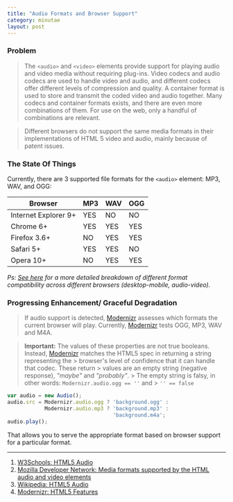 ```yaml
---
title: "Audio Formats and Browser Support"
category: minutae
layout: post
---
```


### Problem

> The `<audio>` and `<video>` elements provide support for playing audio and
> video media without requiring plug-ins. Video codecs and audio codecs are used
> to handle video and audio, and different codecs offer different levels of
> compression and quality. A container format is used to store and transmit the
> coded video and audio together. Many codecs and container formats exists, and
> there are even more combinations of them. For use on the web, only a handful
> of combinations are relevant.

> Different browsers do not support the same media formats in their
> implementations of HTML 5 video and audio, mainly because of patent issues.

### The State Of Things

Currently, there are 3 supported file formats for the `<audio>` element: MP3,
WAV, and OGG:

| Browser               | MP3 | WAV | OGG |
| --------------------- | --- | --- | --- |
| Internet Explorer 9+  | YES | NO  | NO  |
| Chrome 6+             | YES | YES | YES |
| Firefox 3.6+          | NO  | YES | YES |
| Safari 5+             | YES | YES | NO  |
| Opera 10+             | NO  | YES | YES |

_Ps: [See here][3] for a more detailed breakdown of different format
compatibility across different browsers (desktop-mobile, audio-video)._

### Progressing Enhancement/ Graceful Degradation

> If audio support is detected, [Modernizr][6] assesses which formats the
> current browser will play. Currently, [Modernizr][6] tests OGG, MP3, WAV and
> M4A.

> **Important:** The values of these properties are not true booleans. Instead,
> [Modernizr][6] matches the HTML5 spec in returning a string representing the >
browser's level of confidence that it can handle that codec. These return >
values are an empty string (negative response), _"maybe"_ and _"probably"_. >
The empty string is falsy, in other words: `Modernizr.audio.ogg == ''` and > `''
== false`

```javascript
var audio = new Audio();
audio.src = Modernizr.audio.ogg ? 'background.ogg' :
            Modernizr.audio.mp3 ? 'background.mp3' :
                                  'background.m4a';
audio.play();
```

That allows you to serve the appropriate format based on browser support for a
particular format.

---

1. [W3Schools: HTML5 Audio][1]
2. [Mozilla Developer Network: Media formats supported by the HTML audio and
   video elements][2]
3. [Wikipedia: HTML5 Audio][4]
4. [Modernizr: HTML5 Features][5]

[1]: http://www.w3schools.com/html/html5_audio.asp
[2]: https://developer.mozilla.org/en-US/docs/HTML/Supported_media_formats
[3]: https://developer.mozilla.org/en-US/docs/HTML/Supported_media_formats#Browser_compatibility
[4]: http://en.wikipedia.org/wiki/HTML5_Audio
[5]: http://modernizr.com/docs/#features-html5
[6]: http://modernizr.com/
